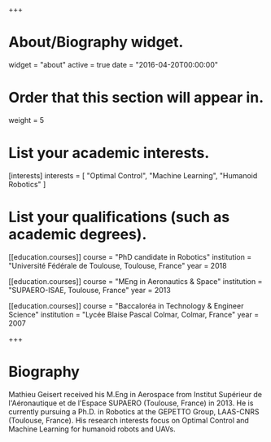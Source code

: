 +++
# About/Biography widget.
widget = "about"
active = true
date = "2016-04-20T00:00:00"

# Order that this section will appear in.
weight = 5

# List your academic interests.
[interests]
  interests = [
    "Optimal Control",
    "Machine Learning",
    "Humanoid Robotics"
  ]

# List your qualifications (such as academic degrees).
[[education.courses]]
  course = "PhD candidate in Robotics"
  institution =  "Université Fédérale de Toulouse, Toulouse, France" 
  year = 2018

[[education.courses]]
  course = "MEng in Aeronautics & Space"
  institution = "SUPAERO-ISAE, Toulouse, France"
  year = 2013

[[education.courses]]
  course = "Baccaloréa in Technology & Engineer Science"
  institution = "Lycée Blaise Pascal Colmar, Colmar, France"
  year = 2007
 
+++

# Biography

Mathieu Geisert received his M.Eng in Aerospace from Institut Supérieur de l'Aéronautique et de l'Espace SUPAERO (Toulouse, France) in 2013. He is currently pursuing a Ph.D. in Robotics at the GEPETTO Group, LAAS-CNRS (Toulouse, France). His research interests focus on Optimal Control and Machine Learning for humanoid robots and UAVs.